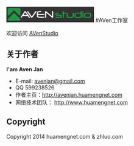  ![AVenStudio](images/logo.png)
#AVen工作室

欢迎访问 [AVenStudio](http://aven.zhluo.com/) 


## 关于作者

**I'am Aven Jan**

+ E-mail: avenjan@gmail.com
+ QQ 599238526
+ 作者主页：<http://avenjan.huamengnet.com>
+ 网络技术团队： <http://www.huamengnet.com>


## Copyright 

Copyright 2014 huamengnet.com & zhluo.com
